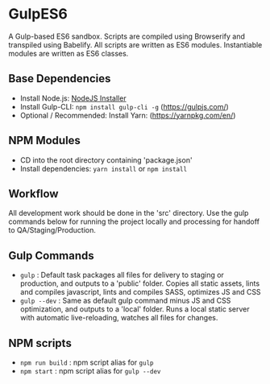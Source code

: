 # GulpES6

A Gulp-based ES6 sandbox. Scripts are compiled using Browserify and transpiled using Babelify. All scripts are written as ES6 modules. Instantiable modules are written as ES6 classes.


## Base Dependencies

- Install Node.js: [NodeJS Installer](https://nodejs.org/)
- Install Gulp-CLI: `npm install gulp-cli -g` (https://gulpjs.com/)
- Optional / Recommended: Install Yarn: (https://yarnpkg.com/en/)


## NPM Modules

- CD into the root directory containing 'package.json'
- Install dependencies: `yarn install` or `npm install`


## Workflow

All development work should be done in the 'src' directory. Use the gulp commands below for running the project locally and processing for handoff to QA/Staging/Production.


## Gulp Commands

- `gulp` : Default task packages all files for delivery to staging or production, and outputs to a 'public' folder. Copies all static assets, lints and compiles javascript, lints and compiles SASS, optimizes JS and CSS
- `gulp --dev` : Same as default gulp command minus JS and CSS optimization, and outputs to a 'local' folder. Runs a local static server with automatic live-reloading, watches all files for changes.


## NPM scripts

- `npm run build` : npm script alias for `gulp`
- `npm start` : npm script alias for `gulp --dev`
